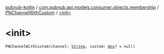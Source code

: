 [pubnub-kotlin](../../index.md) / [com.pubnub.api.models.consumer.objects.membership](../index.md) / [PNChannelWithCustom](index.md) / [&lt;init&gt;](./-init-.md)

# &lt;init&gt;

`PNChannelWithCustom(channel: `[`String`](https://kotlinlang.org/api/latest/jvm/stdlib/kotlin/-string/index.html)`, custom: `[`Any`](https://kotlinlang.org/api/latest/jvm/stdlib/kotlin/-any/index.html)`? = null)`